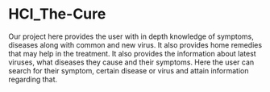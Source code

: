 # HCI_The-Cure
Our project here provides the user with in depth knowledge of symptoms, diseases along with common and new virus. It also provides home remedies that may help in the treatment. It also provides the information about latest viruses, what diseases they cause and their symptoms.
Here the user can search for their symptom, certain disease or virus and attain information regarding that.
